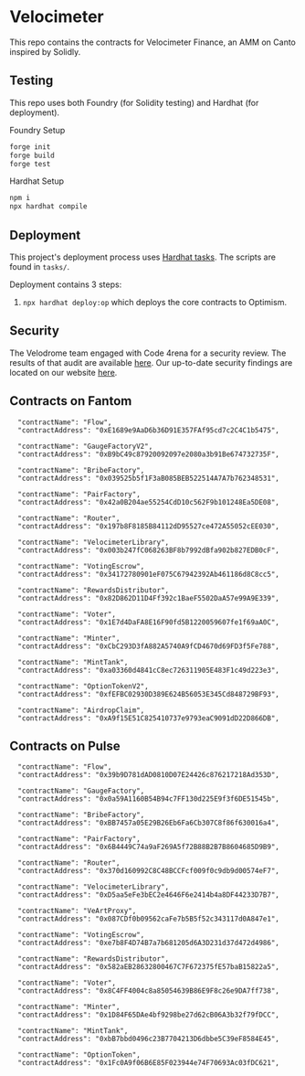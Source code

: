 # Velocimeter

This repo contains the contracts for Velocimeter Finance, an AMM on Canto inspired by Solidly.

## Testing

This repo uses both Foundry (for Solidity testing) and Hardhat (for deployment).

Foundry Setup

```ml
forge init
forge build
forge test
```

Hardhat Setup

```ml
npm i
npx hardhat compile
```

## Deployment

This project's deployment process uses [Hardhat tasks](https://hardhat.org/guides/create-task.html). The scripts are found in `tasks/`.

Deployment contains 3 steps:

1. `npx hardhat deploy:op` which deploys the core contracts to Optimism.

## Security

The Velodrome team engaged with Code 4rena for a security review. The results of that audit are available [here](https://code4rena.com/reports/2022-05-velodrome/). Our up-to-date security findings are located on our website [here](https://docs.velodrome.finance/security).

## Contracts on Fantom

      "contractName": "Flow",
      "contractAddress": "0xE1689e9AaD6b36D91E357FAf95cd7c2C4C1b5475",
      
      "contractName": "GaugeFactoryV2",
      "contractAddress": "0xB9bC49c87920092097e2080a3b91Be674732735F",
      
      "contractName": "BribeFactory",
      "contractAddress": "0x039525b5f1F3aB085BEB522514A7A7b762348531",
     
      "contractName": "PairFactory",
      "contractAddress": "0x42a0B204ae55254CdD10c562F9b101248Ea5DE08",
     
      "contractName": "Router",
      "contractAddress": "0x197b8F8185B84112dD95527ce472A55052cEE030",
      
      "contractName": "VelocimeterLibrary",
      "contractAddress": "0x003b247fC068263BF8b7992dBfa902b827EDB0cF",
     
      "contractName": "VotingEscrow",
      "contractAddress": "0x34172780901eF075C67942392Ab461186d8C8cc5",
      
      "contractName": "RewardsDistributor",
      "contractAddress": "0x82D862D11D4Ff392c1BaeF5502DaA57e99A9E339",
     
      "contractName": "Voter",
      "contractAddress": "0x1E7d4DaFA8E16F90fd5B1220059607fe1f69aA0C",
      
      "contractName": "Minter",
      "contractAddress": "0xCbC293D3fA882A5740A9fCD4670d69FD3f5Fe788",
      
      "contractName": "MintTank",
      "contractAddress": "0xa03360d4841cC8ec726311905E483F1c49d223e3",
          
      "contractName": "OptionTokenV2",
      "contractAddress": "0xfEFBC02930D389E624B56053E345Cd848729BF93",
     
      "contractName": "AirdropClaim",
      "contractAddress": "0xA9f15E51C825410737e9793eaC9091dD22D866DB",
          
      

## Contracts on Pulse

      "contractName": "Flow",
      "contractAddress": "0x39b9D781dAD0810D07E24426c876217218Ad353D",

      "contractName": "GaugeFactory",
      "contractAddress": "0x0a59A1160B54B94c7FF130d225E9f3f6DE51545b",
   
      "contractName": "BribeFactory",
      "contractAddress": "0xBB7457a05E29B26Eb6Fa6Cb307C8f86f630016a4",
      
      "contractName": "PairFactory",
      "contractAddress": "0x6B4449C74a9aF269A5f72B88B2B7B8604685D9B9",
      
      "contractName": "Router",
      "contractAddress": "0x370d160992C8C48BCCFcf009f0c9db9d00574eF7",
      
      "contractName": "VelocimeterLibrary",
      "contractAddress": "0xD5aa5eFe3bEC2e4646F6e2414b4a8DF44233D7B7",
     
      "contractName": "VeArtProxy",
      "contractAddress": "0x087CDf0b09562caFe7b5B5f52c343117d0A847e1",
    
      "contractName": "VotingEscrow",
      "contractAddress": "0xe7b8F4D74B7a7b681205d6A3D231d37d472d4986",
      
      "contractName": "RewardsDistributor",
      "contractAddress": "0x582aEB28632800467C7F672375fE57baB15822a5",
      
      "contractName": "Voter",
      "contractAddress": "0x8C4FF4004c8a85054639B86E9F8c26e9DA7ff738",
      
      "contractName": "Minter",
      "contractAddress": "0x1D84F65DAe4bf9298be27d62cB06A3b32f79fDCC",
      
      "contractName": "MintTank",
      "contractAddress": "0xbB7bbd0496c23B7704213D6dbbe5C39eF8584E45",
     
      "contractName": "OptionToken",
      "contractAddress": "0x1Fc0A9f06B6E85F023944e74F70693Ac03fDC621",
      
